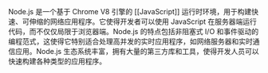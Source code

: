 Node.js 是一个基于 Chrome V8 引擎的 [[JavaScript]] 运行时环境，用于构建快速、可伸缩的网络应用程序。它使得开发者可以使用 JavaScript 在服务器端运行代码，而不仅仅局限于浏览器端。Node.js 的特点包括非阻塞式 I/O 和事件驱动的编程范式，这使得它特别适合处理高并发的实时应用程序，如网络服务器和实时通信应用。Node.js 生态系统丰富，拥有大量的第三方库和工具，使得开发人员可以快速构建各种类型的应用程序。